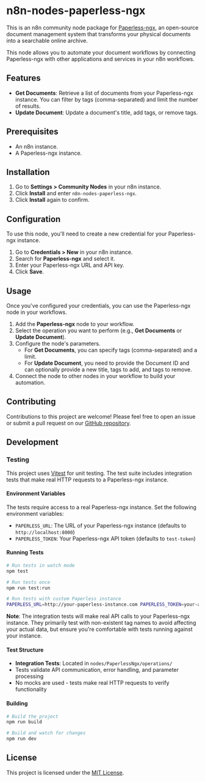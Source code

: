 # n8n-nodes-paperless-ngx

This is an n8n community node package for [Paperless-ngx](https://github.com/paperless-ngx/paperless-ngx), an open-source document management system that transforms your physical documents into a searchable online archive.

This node allows you to automate your document workflows by connecting Paperless-ngx with other applications and services in your n8n workflows.

## Features

*   **Get Documents**: Retrieve a list of documents from your Paperless-ngx instance. You can filter by tags (comma-separated) and limit the number of results.
*   **Update Document**: Update a document's title, add tags, or remove tags.

## Prerequisites

*   An n8n instance.
*   A Paperless-ngx instance.

## Installation

1.  Go to **Settings > Community Nodes** in your n8n instance.
2.  Click **Install** and enter `n8n-nodes-paperless-ngx`.
3.  Click **Install** again to confirm.

## Configuration

To use this node, you'll need to create a new credential for your Paperless-ngx instance.

1.  Go to **Credentials > New** in your n8n instance.
2.  Search for **Paperless-ngx** and select it.
3.  Enter your Paperless-ngx URL and API key.
4.  Click **Save**.

## Usage

Once you've configured your credentials, you can use the Paperless-ngx node in your workflows.

1.  Add the **Paperless-ngx** node to your workflow.
2.  Select the operation you want to perform (e.g., **Get Documents** or **Update Document**).
3.  Configure the node's parameters.
    *   For **Get Documents**, you can specify tags (comma-separated) and a limit.
    *   For **Update Document**, you need to provide the Document ID and can optionally provide a new title, tags to add, and tags to remove.
4.  Connect the node to other nodes in your workflow to build your automation.

## Contributing

Contributions to this project are welcome! Please feel free to open an issue or submit a pull request on our [GitHub repository](https://github.com/nielsmaerten/n8n-nodes-paperless-ngx).

## Development

### Testing

This project uses [Vitest](https://vitest.dev/) for unit testing. The test suite includes integration tests that make real HTTP requests to a Paperless-ngx instance.

#### Environment Variables

The tests require access to a real Paperless-ngx instance. Set the following environment variables:

*   `PAPERLESS_URL`: The URL of your Paperless-ngx instance (defaults to `http://localhost:8000`)
*   `PAPERLESS_TOKEN`: Your Paperless-ngx API token (defaults to `test-token`)

#### Running Tests

```bash
# Run tests in watch mode
npm test

# Run tests once
npm run test:run

# Run tests with custom Paperless instance
PAPERLESS_URL=http://your-paperless-instance.com PAPERLESS_TOKEN=your-api-token npm run test:run
```

**Note**: The integration tests will make real API calls to your Paperless-ngx instance. They primarily test with non-existent tag names to avoid affecting your actual data, but ensure you're comfortable with tests running against your instance.

#### Test Structure

*   **Integration Tests**: Located in `nodes/PaperlessNgx/operations/`
*   Tests validate API communication, error handling, and parameter processing
*   No mocks are used - tests make real HTTP requests to verify functionality

#### Building

```bash
# Build the project
npm run build

# Build and watch for changes
npm run dev
```

## License

This project is licensed under the [MIT License](LICENSE.md).
